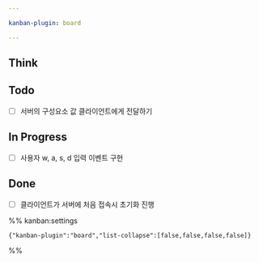 ```yaml
---

kanban-plugin: board

---
```


## Think



## Todo

- [ ] 서버의 구성요소 값 클라이언트에게 전달하기


## In Progress

- [ ] 사용자 w, a, s, d 입력 이벤트 구현


## Done

- [ ] 클라이언트가 서버에 처음 접속시 초기화 진행




%% kanban:settings
```
{"kanban-plugin":"board","list-collapse":[false,false,false,false]}
```
%%